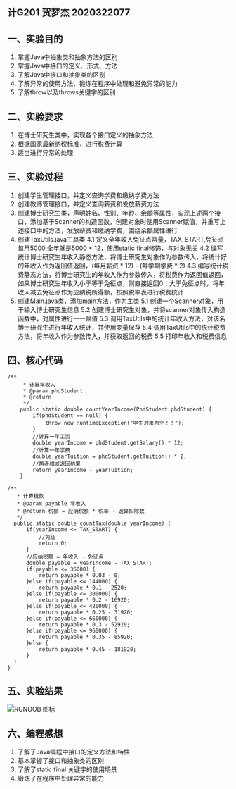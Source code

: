 ## 计G201  贺梦杰  2020322077 
## 一、实验目的 
1. 掌握Java中抽象类和抽象方法的区别 
2. 掌握Java中接口的定义、形式、方法 
3. 了解Java中接口和抽象类的区别 
4. 了解异常的使用方法，锻炼在程序中处理和避免异常的能力 
5. 了解throw以及throws关键字的区别 
## 二、实验要求 
1. 在博士研究生类中，实现各个接口定义的抽象方法 
2. 根据国家最新纳税标准，进行税费计算 
3. 适当进行异常的处理 
## 三、实验过程 
1. 创建学生管理接口，并定义查询学费和缴纳学费方法 
2. 创建教师管理接口，并定义查询薪资和发放薪资方法  
3. 创建博士研究生类，声明姓名、性别、年龄、余额等属性，实现上述两个接口，添加基于Scanner的构造函数，创建对象时使用Scanner赋值，并重写上述接口中的方法，发放薪资和缴纳学费，围绕余额属性进行 
4. 创建TaxUtils.java工具类 
   4.1 定义全年收入免征点常量，TAX_START,免征点每月5000,全年就是5000 * 12，使用static final修饰，与对象无关 
   4.2 编写统计博士研究生年收入静态方法，将博士研究生对象作为参数传入，将统计好的年收入作为返回值返回，(每月薪资 * 12) - (每学期学费 * 2) 
   4.3 编写统计税费静态方法，将博士研究生的年收入作为参数传入，将税费作为返回值返回，如果博士研究生年收入小于等于免征点，则直接返回0；大于免征点时，将年收入减去免征点作为应纳税所得额，按照税率表进行税费统计 
5. 创建Main.java类，添加main方法，作为主类 
5.1 创建一个Scanner对象，用于输入博士研究生信息 
5.2 创建博士研究生对象，并将scanner对象传入构造函数中，对属性进行一一赋值 
5.3 调用TaxUtils中的统计年收入方法，对该名博士研究生进行年收入统计，并使用变量保存 
5.4 调用TaxUtils中的统计税费方法，将年收入作为参数传入，并获取返回的税费 
5.5 打印年收入和税费信息 
## 四、核心代码
``` 
/**
	 * 计算年收入
	 * @param phdStudent
	 * @return
	 */
	public static double countYearIncome(PhdStudent phdStudent) {
		if(phdStudent == null) {
			throw new RuntimeException("学生对象为空！！");
		}
		//计算一年工资
		double yearIncome = phdStudent.getSalary() * 12;
		//计算一年学费
		double yearTuition = phdStudent.getTuition() * 2;
		//两者相减返回结果
		return yearIncome - yearTuition;
	}
  ```
  ```
  /**
	 * 计算税款
	 * @param payable 年收入
	 * @return 税额 = 应纳税额 * 税率 - 速算扣除数
	 */
	public static double countTax(double yearIncome) {
		if(yearIncome <= TAX_START) {
			//免征 
			return 0;
		}
		//应纳税额 = 年收入 - 免征点
		double payable = yearIncome - TAX_START;
		if(payable <= 36000) {
			return payable * 0.03 - 0;
		}else if(payable <= 144000) {
			return payable * 0.1 - 2520;
		}else if(payable <= 300000) {
			return payable * 0.2 - 16920;
		}else if(payable <= 420000) {
			return payable * 0.25 - 31920;
		}else if(payable <= 660000) {
			return payable * 0.3 - 52920;
		}else if(payable <= 960000) {
			return payable * 0.35 - 85920;
		}else {
			return payable * 0.45 - 181920;
		}
	}
}
``` 
## 五、实验结果 
![RUNOOB 图标](https://p.qlogo.cn/qqmail_head/PiajxSqBRaELcQnCatfx2OLUmQn1DXyeeRKsMHV0FjdVJpZE6t5JkibKN2QXD3dTXib2hUYffG4g58/0)  
## 六、编程感想  
1. 了解了Java编程中接口的定义方法和特性  
2. 基本掌握了接口和抽象类的区别 
3. 了解了static final 关键字的使用场景 
4. 锻炼了在程序中处理异常的能力
